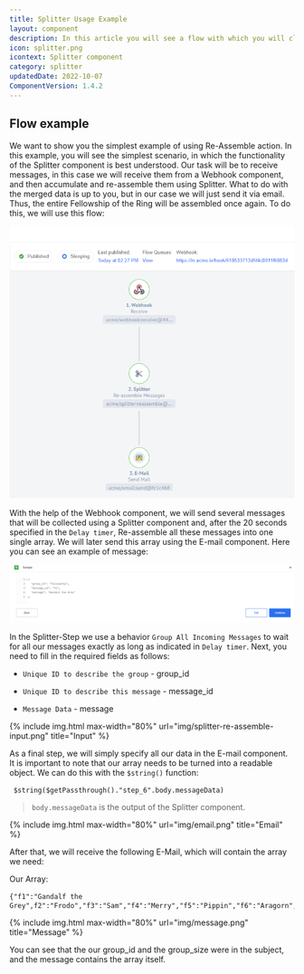 ```yaml
---
title: Splitter Usage Example
layout: component
description: In this article you will see a flow with which you will clearly see how and where the Splitter component is used.
icon: splitter.png
icontext: Splitter component
category: splitter
updatedDate: 2022-10-07
ComponentVersion: 1.4.2
---
```


## Flow example

We want to show you the simplest example of using Re-Assemble action. In this example, you will see the simplest scenario, in which the functionality of the Splitter component is best understood. Our task will be to receive messages, in this case we will receive them from a Webhook component, and then accumulate and re-assemble them using Splitter. What to do with the merged data is up to you, but in our case we will just send it via email. Thus, the entire Fellowship of the Ring will be assembled once again. To do this, we will use this flow:

![Example-Flow](img/example-flow.png)

With the help of the Webhook component, we will send several messages that will be collected using a Splitter component and, after the 20 seconds specified in the `Delay timer`, Re-assemble all these messages into one single array. We will later send this array using the E-mail component.  Here you can see an example of message:

![Sample](img/sample.png)

In the Splitter-Step we use a behavior `Group All Incoming Messages` to wait for all our messages exactly as long as indicated in `Delay timer`. Next, you need to fill in the required fields as follows:

* `Unique ID to describe the group` - group_id

* `Unique ID to describe this message` - message_id

* `Message Data` - message

{% include img.html max-width="80%" url="img/splitter-re-assemble-input.png" title="Input" %}

As a final step, we will simply specify all our data in the E-mail component. It is important to note that our array needs to be turned into a readable object. We can do this with the `$string()` function:

```
 $string($getPassthrough()."step_6".body.messageData)
```
> `body.messageData` is the output of the Splitter component.

{% include img.html max-width="80%" url="img/email.png" title="Email" %}


After that, we will receive the following E-Mail, which will contain the array we need:

Our Array:

```
{"f1":"Gandalf the Grey",f2":"Frodo","f3":"Sam","f4":"Merry","f5":"Pippin","f6":"Aragorn","f7":"Boromir","f8":"Legolas","f9":"Gimli"}
```

{% include img.html max-width="80%" url="img/message.png" title="Message" %}

You can see that the our group_id and the group_size were in the subject, and the message contains the array itself.
